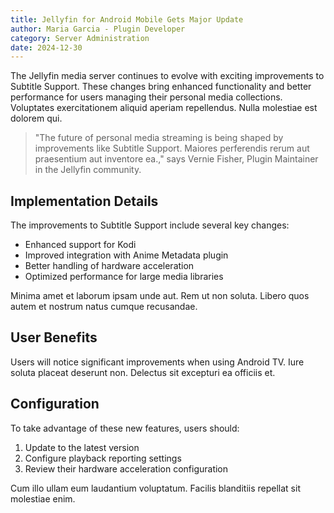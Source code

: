 ```yaml
---
title: Jellyfin for Android Mobile Gets Major Update
author: Maria Garcia - Plugin Developer
category: Server Administration
date: 2024-12-30
---
```


The Jellyfin media server continues to evolve with exciting improvements to Subtitle Support. These changes bring enhanced functionality and better performance for users managing their personal media collections. Voluptates exercitationem aliquid aperiam repellendus. Nulla molestiae est dolorem qui.

> "The future of personal media streaming is being shaped by improvements like Subtitle Support. Maiores perferendis rerum aut praesentium aut inventore ea.," says Vernie Fisher, Plugin Maintainer in the Jellyfin community.

## Implementation Details

The improvements to Subtitle Support include several key changes:

* Enhanced support for Kodi
* Improved integration with Anime Metadata plugin
* Better handling of hardware acceleration
* Optimized performance for large media libraries

Minima amet et laborum ipsam unde aut. Rem ut non soluta. Libero quos autem et nostrum natus cumque recusandae.

## User Benefits

Users will notice significant improvements when using Android TV. Iure soluta placeat deserunt non. Delectus sit excepturi ea officiis et.

## Configuration

To take advantage of these new features, users should:

1. Update to the latest version
2. Configure playback reporting settings
3. Review their hardware acceleration configuration

Cum illo ullam eum laudantium voluptatum. Facilis blanditiis repellat sit molestiae enim.